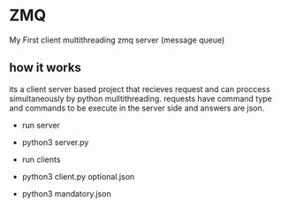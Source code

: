 # ZMQ
My First client multithreading zmq server (message queue)

## how it works

its a client server based project that recieves request and can proccess simultaneously by python mulltithreading.
requests have command type and commands to be execute in the server side and answers are json.

* run server
* python3 server.py

* run clients
* python3 client.py optional.json
* python3 mandatory.json
